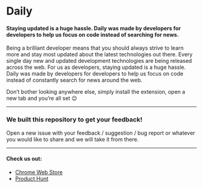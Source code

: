 # Daily

#### Staying updated is a huge hassle. Daily was made by developers for developers to help us focus on code instead of searching for news.

Being a brilliant developer means that you should always strive to learn more and stay most updated about the latest technologies out there. Every single day new and updated development technologies are being released across the web. For us as developers, staying updated is a huge hassle. Daily was made by developers for developers to help us focus on code instead of constantly search for news around the web. 

Don’t bother looking anywhere else, simply install the extension, open a new tab and you’re all set :wink:

----

### We built this repository to get your feedback! 

Open a new issue with your feedback / suggestion / bug report or whatever you would like to share and we will take it from there.

----

#### Check us out:

- [Chrome Web Store](https://bit.ly/chromedaily)
- [Product Hunt](https://www.producthunt.com/posts/daily-7)

